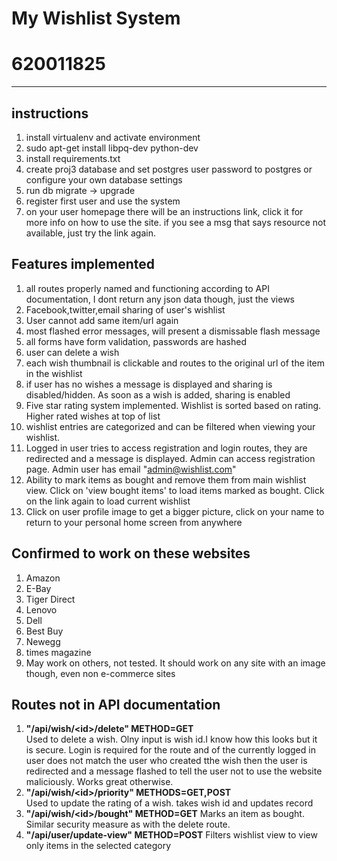 My Wishlist System
===================
620011825
============


-------------

instructions
-------------
1. install virtualenv and activate environment
2. sudo apt-get install libpq-dev python-dev
3. install requirements.txt
4. create proj3 database and set postgres user password to postgres or configure your own database settings
5. run db migrate -> upgrade
6. register first user and use the system
7. on your user homepage there will be an instructions link, click it for more info on how to use the site. if you see a msg that says resource not available, just try the link again.

Features implemented
--------------------

1. all routes properly named and functioning according to API documentation, I dont return any json data though, just the views
2. Facebook,twitter,email sharing of user's wishlist
3. User cannot add same item/url again
4. most flashed error messages, will present a dismissable flash message
5. all forms have form validation, passwords are hashed
6. user can delete a wish
7. each wish thumbnail is clickable and routes to the original url of the item in the wishlist
8. if user has no wishes a message is displayed and sharing is disabled/hidden. As soon as a wish is added, sharing is enabled
9. Five star rating system implemented. Wishlist is sorted based on rating. Higher rated wishes at top of list
10. wishlist entries are categorized and can be filtered when viewing your wishlist.
11. Logged in user tries to access registration and login routes, they are redirected and a message is displayed. Admin can access registration page. Admin user has email "admin@wishlist.com"
12. Ability to mark items as bought and remove them from main wishlist view. Click on 'view bought items' to load items marked as bought. Click on the link again to load current wishlist
13. Click on user profile image to get a bigger picture, click on your name to return to your personal home screen from anywhere


Confirmed to work on these websites
-----------------------------------
1. Amazon
2. E-Bay
3. Tiger Direct
4. Lenovo
5. Dell
6. Best Buy
7. Newegg
8. times magazine
7. May work on others, not tested. It should work on any site with an image though, even non e-commerce sites


Routes not in API documentation
-------------------------------
1. **"/api/wish/\<id\>/delete" METHOD=GET**  
    Used to delete a wish. Olny input is wish id.I know how this looks but it is secure. Login is required for the route and of the currently 
    logged in user does not match the user who created tthe wish then the user is redirected and a message
    flashed to tell the user not to use the website maliciously. Works great otherwise.
2. **"/api/wish/\<id\>/priority" METHODS=GET,POST**  
    Used to update the rating of a wish. takes wish id and updates record
3. **"/api/wish/\<id\>/bought" METHOD=GET**
    Marks an item as bought. Similar security measure as with the delete route.
4. **"/api/user/update-view" METHOD=POST**
    Filters wishlist view to view only items in the selected category